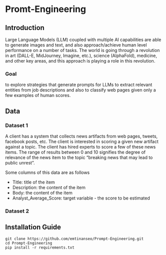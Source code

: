 # Promt-Engineering

## Introduction
Large Language Models (LLM) coupled with multiple AI capabilities are able to generate images and text, and also approach/achieve human level performance on a number of tasks.  The world is going through a revolution in art (DALL-E, MidJourney, Imagine, etc.), science (AlphaFold), medicine, and other key areas, and this approach is playing a role in this revolution.

### Goal 
to explore strategies that generate prompts for LLMs to extract relevant entities from job descriptions and also to classify web pages given only a few examples of human scores.   


## Data
### Dataset 1
A client has a system that collects news artifacts from web pages, tweets, facebook posts, etc. The client is interested in scoring a given new artifact against a topic. The client has hired experts to score a few of these news items. The range of results between 0 and 10 signifies the degree of relevance of the news item to the topic “breaking news that may lead to public unrest”.

Some columns of this data are as follows
* Title: title of the item 
* Description: the content of the item
* Body: the content of the item
* Analyst_Average_Score: target variable - the score to be estimated

### Dataset 2


## Installation Guide
```
git clone https://github.com/emtinanseo/Prompt-Engineering.git
cd Prompt-Engineering
pip install -r requirements.txt
```
